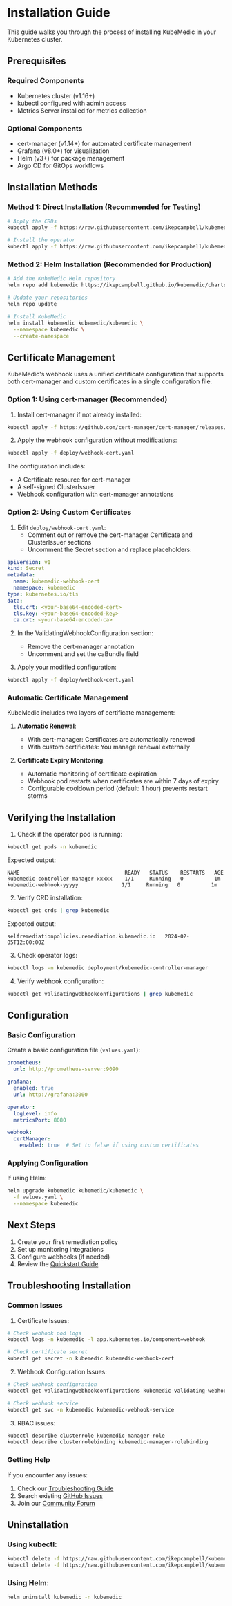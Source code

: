 # Installation Guide

This guide walks you through the process of installing KubeMedic in your Kubernetes cluster.

## Prerequisites

### Required Components
- Kubernetes cluster (v1.16+)
- kubectl configured with admin access
- Metrics Server installed for metrics collection

### Optional Components
- cert-manager (v1.14+) for automated certificate management
- Grafana (v8.0+) for visualization
- Helm (v3+) for package management
- Argo CD for GitOps workflows

## Installation Methods

### Method 1: Direct Installation (Recommended for Testing)

```bash
# Apply the CRDs
kubectl apply -f https://raw.githubusercontent.com/ikepcampbell/kubemedic/main/config/crd/bases/remediation.kubemedic.io_selfremediationpolicies.yaml

# Install the operator
kubectl apply -f https://raw.githubusercontent.com/ikepcampbell/kubemedic/main/config/deploy/kubemedic.yaml
```

### Method 2: Helm Installation (Recommended for Production)

```bash
# Add the KubeMedic Helm repository
helm repo add kubemedic https://ikepcampbell.github.io/kubemedic/charts

# Update your repositories
helm repo update

# Install KubeMedic
helm install kubemedic kubemedic/kubemedic \
  --namespace kubemedic \
  --create-namespace
```

## Certificate Management

KubeMedic's webhook uses a unified certificate configuration that supports both cert-manager and custom certificates in a single configuration file.

### Option 1: Using cert-manager (Recommended)

1. Install cert-manager if not already installed:
```bash
kubectl apply -f https://github.com/cert-manager/cert-manager/releases/download/v1.14.3/cert-manager.yaml
```

2. Apply the webhook configuration without modifications:
```bash
kubectl apply -f deploy/webhook-cert.yaml
```

The configuration includes:
- A Certificate resource for cert-manager
- A self-signed ClusterIssuer
- Webhook configuration with cert-manager annotations

### Option 2: Using Custom Certificates

1. Edit `deploy/webhook-cert.yaml`:
   - Comment out or remove the cert-manager Certificate and ClusterIssuer sections
   - Uncomment the Secret section and replace placeholders:
```yaml
apiVersion: v1
kind: Secret
metadata:
  name: kubemedic-webhook-cert
  namespace: kubemedic
type: kubernetes.io/tls
data:
  tls.crt: <your-base64-encoded-cert>
  tls.key: <your-base64-encoded-key>
  ca.crt: <your-base64-encoded-ca>
```

2. In the ValidatingWebhookConfiguration section:
   - Remove the cert-manager annotation
   - Uncomment and set the caBundle field

3. Apply your modified configuration:
```bash
kubectl apply -f deploy/webhook-cert.yaml
```

### Automatic Certificate Management

KubeMedic includes two layers of certificate management:

1. **Automatic Renewal**:
   - With cert-manager: Certificates are automatically renewed
   - With custom certificates: You manage renewal externally

2. **Certificate Expiry Monitoring**:
   - Automatic monitoring of certificate expiration
   - Webhook pod restarts when certificates are within 7 days of expiry
   - Configurable cooldown period (default: 1 hour) prevents restart storms

## Verifying the Installation

1. Check if the operator pod is running:
```bash
kubectl get pods -n kubemedic
```

Expected output:
```
NAME                                  READY   STATUS    RESTARTS   AGE
kubemedic-controller-manager-xxxxx    1/1     Running   0          1m
kubemedic-webhook-yyyyy              1/1     Running   0          1m
```

2. Verify CRD installation:
```bash
kubectl get crds | grep kubemedic
```

Expected output:
```
selfremediationpolicies.remediation.kubemedic.io   2024-02-05T12:00:00Z
```

3. Check operator logs:
```bash
kubectl logs -n kubemedic deployment/kubemedic-controller-manager
```

4. Verify webhook configuration:
```bash
kubectl get validatingwebhookconfigurations | grep kubemedic
```

## Configuration

### Basic Configuration
Create a basic configuration file (`values.yaml`):

```yaml
prometheus:
  url: http://prometheus-server:9090

grafana:
  enabled: true
  url: http://grafana:3000

operator:
  logLevel: info
  metricsPort: 8080

webhook:
  certManager:
    enabled: true  # Set to false if using custom certificates
```

### Applying Configuration

If using Helm:
```bash
helm upgrade kubemedic kubemedic/kubemedic \
  -f values.yaml \
  --namespace kubemedic
```

## Next Steps

1. Create your first remediation policy
2. Set up monitoring integrations
3. Configure webhooks (if needed)
4. Review the [Quickstart Guide](quickstart.md)

## Troubleshooting Installation

### Common Issues

1. Certificate Issues:
```bash
# Check webhook pod logs
kubectl logs -n kubemedic -l app.kubernetes.io/component=webhook

# Check certificate secret
kubectl get secret -n kubemedic kubemedic-webhook-cert
```

2. Webhook Configuration Issues:
```bash
# Check webhook configuration
kubectl get validatingwebhookconfigurations kubemedic-validating-webhook -o yaml

# Check webhook service
kubectl get svc -n kubemedic kubemedic-webhook-service
```

3. RBAC issues:
```bash
kubectl describe clusterrole kubemedic-manager-role
kubectl describe clusterrolebinding kubemedic-manager-rolebinding
```

### Getting Help

If you encounter any issues:
1. Check our [Troubleshooting Guide](../reference/troubleshooting.md)
2. Search existing [GitHub Issues](https://github.com/ikepcampbell/kubemedic/issues)
3. Join our [Community Forum](https://github.com/ikepcampbell/kubemedic/discussions)

## Uninstallation

### Using kubectl:
```bash
kubectl delete -f https://raw.githubusercontent.com/ikepcampbell/kubemedic/main/config/deploy/kubemedic.yaml
kubectl delete -f https://raw.githubusercontent.com/ikepcampbell/kubemedic/main/config/crd/bases/remediation.kubemedic.io_selfremediationpolicies.yaml
```

### Using Helm:
```bash
helm uninstall kubemedic -n kubemedic
``` 